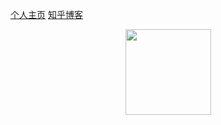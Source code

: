 [个人主页](youxiudeshouyeren.github.io)
[知乎博客](https://www.zhihu.com/people/shou-ye-ren-47-6)
<div align="center"> <img height="137px" src="https://github-readme-stats.vercel.app/api?username=youxiudeshouyeren&hide_title=true&hide_border=true&show_icons=trueline_height=21&text_color=000&icon_color=000&bg_color=0,ea6161,ffc64d,fffc4d,52fa5a&theme=graywhite" /> </div>

